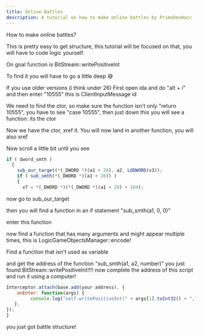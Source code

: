 ```yaml
---
title: Online Battles
description: A tutorial on how to make online battles by PrimoDevHacc
---
```


How to make online battles?

This is pretty easy to get structure, this tutorial will be focused on that, you will have to code logic yourself.

On goal function is BitStream::writePositiveInt 

To find it you will have to go a little deep 😅

If you use older versions (i think under 26)
First open ida and do "alt + i" and then enter "10555" this is ClientInputMessage id

We need to find the ctor, so make sure the function isn't only "return 10555", you have to see "case 10555", then just down this you will see a function: its the ctor

Now we have the ctor, xref it. You will now land in another function, you will also xref

Now scroll a little bit until you see

```js
if ( dword_smth )
  {
    sub_our_target(*(_DWORD *)(a1 + 28), a2, LODWORD(v3));
    if ( sub_smth(*(_DWORD *)(a1 + 28)) )
    {
      v7 = *(_DWORD *)(*(_DWORD *)(a1 + 28) + 164);
```

now go to sub_our_target

then you will find a function in an if statement
"sub_smth(a1, 0, 0)"

enter this function

now find a function that has many arguments and might appear multiple times, this is LogicGameObjectsManager::encode!

Find a function that isn't used as variable

and get the address of the function "sub_smth(a1, a2, number)" you just found BitStream::writePositiveInt!!!!
now complete the address of this script and run it using a computer!

```js
Interceptor.attach(base.add(your address), {
    onEnter: function(args) {
         console.log("self.writePositiveInt(" + args[1].toInt32() + "," + args[2].toInt32() + ")")
   },
});
}
```

you just got battle structure!
